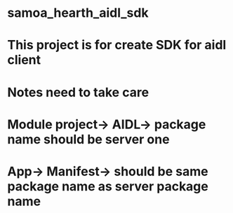 # samoa_hearth_aidl_sdk
# This project is for create SDK for aidl client
# Notes need to take care
# Module project-> AIDL-> package name should be server one
# App-> Manifest-> should be same package name as server package name
